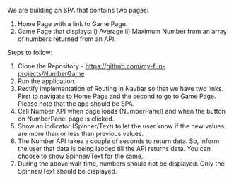 We are building an SPA that contains two pages:
1. Home Page with a link to Game Page.
2. Game Page that displays:
    i) Average
    ii) Maximum Number
   from an array of numbers returned from an API.

Steps to follow:
1. Clone the Repository - https://github.com/my-fun-projects/NumberGame
2. Run the application.
3. Rectify implementation of Routing in Navbar so that we have two links. First to navigate to Home Page and the second to go to Game Page. Please note that the app should be SPA.
4. Call Number API when page loads (NumberPanel) and when the button on NumberPanel page is clicked.
5. Show an indicator (Spinner/Text) to let the user know if the new values are more than or less than previous values.
6. The Number API takes a couple of seconds to return data. So, inform the user that data is being laoded till the API returns data. You can choose to show Spinner/Text for the same.
7. During the above wait time, numbers should not be displayed. Only the Spinner/Text should be displayed.